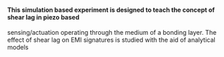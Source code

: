 #### This simulation based experiment is designed to teach the concept of shear lag in piezo based
sensing/actuation operating through the medium of a bonding layer. The effect of shear lag on EMI
signatures is studied with the aid of analytical models
